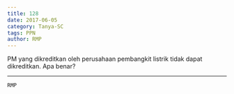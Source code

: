 ```yaml
---
title: 128
date: 2017-06-05
category: Tanya-SC
tags: PPN
author: RMP
---
```


PM yang dikreditkan oleh perusahaan pembangkit listrik tidak dapat dikreditkan. Apa benar?

---



`RMP`
